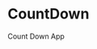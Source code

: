 # CountDown
 Count Down App
      
              
                                                               
                                                                                    
                                                                                       
                                                                            
                                                               
                                          
                       
                   
    
 
   
